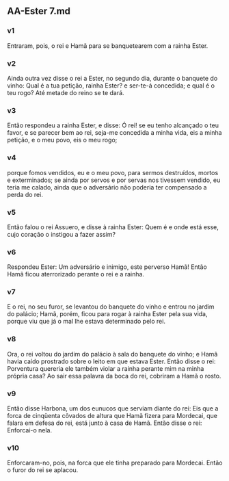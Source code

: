 ## AA-Ester 7.md
### v1
 Entraram, pois, o rei e Hamã para se banquetearem com a rainha Ester.
### v2
 Ainda outra vez disse o rei a Ester, no segundo dia, durante o banquete do vinho: Qual é a tua petição, rainha Ester? e ser-te-á concedida; e qual é o teu rogo? Até metade do reino se te dará.
### v3
 Então respondeu a rainha Ester, e disse: Ó rei! se eu tenho alcançado o teu favor, e se parecer bem ao rei, seja-me concedida a minha vida, eis a minha petição, e o meu povo, eis o meu rogo;
### v4
 porque fomos vendidos, eu e o meu povo, para sermos destruídos, mortos e exterminados; se ainda por servos e por servas nos tivessem vendido, eu teria me calado, ainda que o adversário não poderia ter compensado a perda do rei.
### v5
 Então falou o rei Assuero, e disse à rainha Ester: Quem é e onde está esse, cujo coração o instigou a fazer assim?
### v6
 Respondeu Ester: Um adversário e inimigo, este perverso Hamã! Então Hamã ficou aterrorizado perante o rei e a rainha.
### v7
 E o rei, no seu furor, se levantou do banquete do vinho e entrou no jardim do palácio; Hamã, porém, ficou para rogar à rainha Ester pela sua vida, porque viu que já o mal lhe estava determinado pelo rei.
### v8
 Ora, o rei voltou do jardim do palácio à sala do banquete do vinho; e Hamã havia caído prostrado sobre o leito em que estava Ester. Então disse o rei: Porventura quereria ele também violar a rainha perante mim na minha própria casa? Ao sair essa palavra da boca do rei, cobriram a Hamã o rosto.
### v9
 Então disse Harbona, um dos eunucos que serviam diante do rei: Eis que a forca de cinqüenta côvados de altura que Hamã fizera para Mordecai, que falara em defesa do rei, está junto à casa de Hamã. Então disse o rei: Enforcai-o nela.
### v10
 Enforcaram-no, pois, na forca que ele tinha preparado para Mordecai. Então o furor do rei se aplacou.
